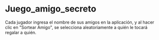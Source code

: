 # Juego_amigo_secreto
Cada jugador ingresa el nombre de sus amigos en la aplicación, y al hacer clic en "Sortear Amigo", se selecciona aleatoriamente a quién le tocará regalar a quién.
